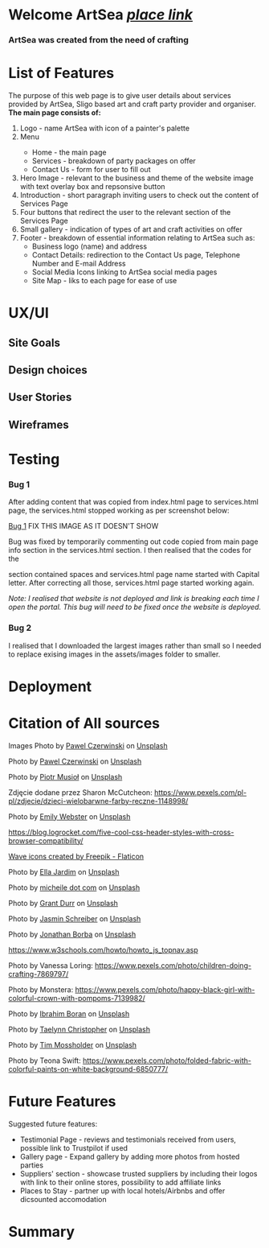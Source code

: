 # Welcome ArtSea [*place link*](ArtSea) 
### ArtSea was created from the need of crafting 

# List of Features

The purpose of this web page is to give user details about services provided by ArtSea, Sligo based art and craft party provider and organiser. <br>
<strong>The main page consists of:</strong>

<ol>
    <li>Logo - name ArtSea with icon of a painter's palette</li>
    <li>Menu</li>
<ul>
        <li>Home - the main page</li>
        <li>Services - breakdown of party packages on offer</li>
        <li>Contact Us - form for user to fill out</li>
    </li>
</ul>
    <li>Hero Image - relevant to the business and theme of the website image with text overlay box and repsonsive button</li>
    <li>Introduction - short paragraph inviting users to check out the content of Services Page</li>
    <li>Four buttons that redirect the user to the relevant section of the Services Page</li>
    <li>Small gallery - indication of types of art and craft activities on offer</li>
    <li>Footer - breakdown of essential information relating to ArtSea such as:
<ul>
        <li>Business logo (name) and address
        <li>Contact Details: redirection to the Contact Us page, Telephone Number and E-mail Address</li>
        <li>Social Media Icons linking to ArtSea social media pages</li>
        <li>Site Map - liks to each page for ease of use</li>
</li>
</ol>

# UX/UI



## Site Goals

## Design choices
## User Stories
## Wireframes

# Testing

### Bug 1
After adding content that was copied from index.html page to  services.html page, the services.html stopped working as per screenshot below:

<a href="/assets/images/bug1.png">Bug 1</a> FIX THIS IMAGE AS IT DOESN'T SHOW

Bug was fixed by temporarily commenting out code copied from main page info section in the services.html section. I then realised that the codes for the <nav></nav> section contained spaces and services.html page name started with Capital letter. After correcting all those, services.html page started working again.

<em>Note: I realised that website is not deployed and link is breaking each time I open the portal. This bug will need to be fixed once the website is deployed.</em>

### Bug 2 

I realised that I downloaded the largest images rather than small so I needed to replace exising images in the assets/images folder to smaller.

# Deployment

# Citation of All sources
Images Photo by <a href="https://unsplash.com/@pawel_czerwinski?utm_source=unsplash&utm_medium=referral&utm_content=creditCopyText">Pawel Czerwinski</a> on <a href="https://unsplash.com/s/photos/wave-art?utm_source=unsplash&utm_medium=referral&utm_content=creditCopyText">Unsplash</a>

Photo by <a href="https://unsplash.com/@pawel_czerwinski?utm_source=unsplash&utm_medium=referral&utm_content=creditCopyText">Pawel Czerwinski</a> on <a href="https://unsplash.com/s/photos/wave-art?utm_source=unsplash&utm_medium=referral&utm_content=creditCopyText">Unsplash</a>

Photo by <a href="https://unsplash.com/@szamanm?utm_source=unsplash&utm_medium=referral&utm_content=creditCopyText">Piotr Musioł</a> on <a href="https://unsplash.com/s/photos/wall-drawing?utm_source=unsplash&utm_medium=referral&utm_content=creditCopyText">Unsplash</a>

Zdjęcie dodane przez Sharon McCutcheon: https://www.pexels.com/pl-pl/zdjecie/dzieci-wielobarwne-farby-reczne-1148998/ 

Photo by <a href="https://unsplash.com/@emily_webster?utm_source=unsplash&utm_medium=referral&utm_content=creditCopyText">Emily Webster</a> on <a href="https://unsplash.com/s/photos/crafting-people?utm_source=unsplash&utm_medium=referral&utm_content=creditCopyText">Unsplash</a>

https://blog.logrocket.com/five-cool-css-header-styles-with-cross-browser-compatibility/ 

<a href="https://www.flaticon.com/free-icons/wave" title="wave icons">Wave icons created by Freepik - Flaticon</a>

Photo by <a href="https://unsplash.com/@daniellajardim?utm_source=unsplash&utm_medium=referral&utm_content=creditCopyText">Ella Jardim</a> on <a href="https://unsplash.com/s/photos/crafting?utm_source=unsplash&utm_medium=referral&utm_content=creditCopyText">Unsplash</a>

Photo by <a href="https://unsplash.com/@micheile?utm_source=unsplash&utm_medium=referral&utm_content=creditCopyText">micheile dot com</a> on <a href="https://unsplash.com/s/photos/crafting?utm_source=unsplash&utm_medium=referral&utm_content=creditCopyText">Unsplash</a>

Photo by <a href="https://unsplash.com/@grant_durr?utm_source=unsplash&utm_medium=referral&utm_content=creditCopyText">Grant Durr</a> on <a href="https://unsplash.com/s/photos/clay-painting?utm_source=unsplash&utm_medium=referral&utm_content=creditCopyText">Unsplash</a>

Photo by <a href="https://unsplash.com/@lavievagabonde?utm_source=unsplash&utm_medium=referral&utm_content=creditCopyText">Jasmin Schreiber</a> on <a href="https://unsplash.com/s/photos/crafting?utm_source=unsplash&utm_medium=referral&utm_content=creditCopyText">Unsplash</a>
  
Photo by <a href="https://unsplash.com/@jonathanborba?utm_source=unsplash&utm_medium=referral&utm_content=creditCopyText">Jonathan Borba</a> on <a href="https://unsplash.com/?utm_source=unsplash&utm_medium=referral&utm_content=creditCopyText">Unsplash</a>

https://www.w3schools.com/howto/howto_js_topnav.asp

Photo by Vanessa Loring: https://www.pexels.com/photo/children-doing-crafting-7869797/

Photo by Monstera: https://www.pexels.com/photo/happy-black-girl-with-colorful-crown-with-pompoms-7139982/

Photo by <a href="https://unsplash.com/@ibrahimboran?utm_source=unsplash&utm_medium=referral&utm_content=creditCopyText">Ibrahim Boran</a> on <a href="https://unsplash.com/s/photos/birthday-party-art?utm_source=unsplash&utm_medium=referral&utm_content=creditCopyText">Unsplash</a>
  
Photo by <a href="https://unsplash.com/@taelynnmae?utm_source=unsplash&utm_medium=referral&utm_content=creditCopyText">Taelynn Christopher</a> on <a href="https://unsplash.com/s/photos/birthday-party-art?utm_source=unsplash&utm_medium=referral&utm_content=creditCopyText">Unsplash</a>
  
  Photo by <a href="https://unsplash.com/@timmossholder?utm_source=unsplash&utm_medium=referral&utm_content=creditCopyText">Tim Mossholder</a> on <a href="https://unsplash.com/s/photos/birthday-party-art?utm_source=unsplash&utm_medium=referral&utm_content=creditCopyText">Unsplash</a>

  Photo by Teona Swift: https://www.pexels.com/photo/folded-fabric-with-colorful-paints-on-white-background-6850777/
  
# Future Features

Suggested future features:
<ul>
    <li>Testimonial Page - reviews and testimonials received from users, possible link to Trustpilot if used</li>
    <li>Gallery page - Expand gallery by adding more photos from hosted parties</li>
    <li>Suppliers' section - showcase trusted suppliers by including their logos with link to their online stores, possibility to add affiliate links</li>
    <li>Places to Stay - partner up with local hotels/Airbnbs and offer dicsounted accomodation</li>
</ul>

# Summary